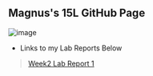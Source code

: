 ##  Magnus's 15L GitHub Page 
![image](https://animesher.com/orig/0/50/503/5036/animesher.com_gif-early-model-computer-old-computer-503662.gif)

* Links to my Lab Reports Below
> [Week2 Lab Report 1](https://github.com/Kryptix3k/cse15l-lab-reports/blob/main/lab-report-1-week2.md)
